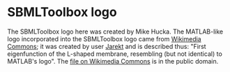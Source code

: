 SBMLToolbox logo
================

The SBMLToolbox logo here was created by Mike Hucka.  The MATLAB-like logo incorporated into the SBMLToolbox logo came from [Wikimedia Commons](https://commons.wikimedia.org/wiki/File:Matlab_Logo.png); it was created by user [Jarekt](https://commons.wikimedia.org/wiki/User:Jarekt) and is described thus: "First eigenfunction of the L-shaped membrane, resembling (but not identical) to MATLAB's logo".  The [file on Wikimedia Commons](https://commons.wikimedia.org/wiki/File:Matlab_Logo.png) is in the public domain.
